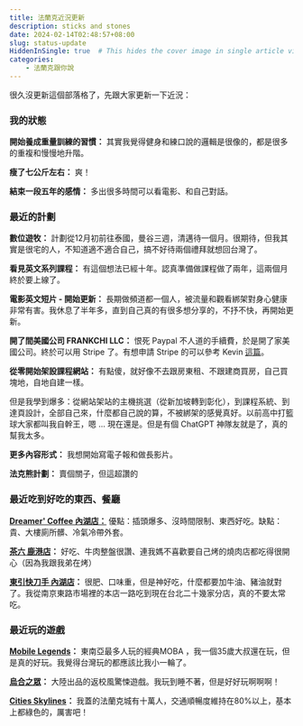 ```yaml
---
title: 法蘭克近況更新
description: sticks and stones
date: 2024-02-14T02:48:57+08:00
slug: status-update
HiddenInSingle: true  # This hides the cover image in single article view
categories:
    - 法蘭克跟你說
---
```


很久沒更新這個部落格了，先跟大家更新一下近況：

### 我的狀態

**開始養成重量訓練的習慣：** 其實我覺得健身和練口說的邏輯是很像的，都是很多的重複和慢慢地升階。

**瘦了七公斤左右：** 爽！

**結束一段五年的感情：** 多出很多時間可以看電影、和自己對話。
### 最近的計劃

**數位遊牧：** 計劃從12月初前往泰國，曼谷三週，清邁待一個月。很期待，但我其實是很宅的人，不知道適不適合自己，搞不好待兩個禮拜就想回台灣了。

**看見英文系列課程：** 有這個想法已經十年。認真準備做課程做了兩年，這兩個月終於要上線了。

**電影英文短片 - 開始更新：** 長期做頻道都一個人，被流量和觀看綁架對身心健康非常有害。我休息了半年多，直到自己真的有很多想分享的，不抒不快，再開始更新。

**開了間美國公司 FRANKCHI LLC：** 恨死 Paypal 不人道的手續費，於是開了家美國公司。終於可以用 Stripe 了。有想申請 Stripe 的可以參考 Kevin [這篇](https://www.holakevinfang.com/online-earning/full-stripe-application-tutorial/)。

**從零開始架設課程網站：** 有點傻，就好像不去跟房東租、不跟建商買房，自己買塊地，自地自建一樣。

但是我學到爆多：從網站架站的主機挑選（從新加坡轉到彰化），到課程系統、到達頁設計，全部自己來，什麼都自己說的算，不被綁架的感覺真好。以前高中打籃球大家都叫我自幹王，嗯 ... 現在還是。但是有個 ChatGPT 神隊友就是了，真的幫我太多。

**更多內容形式：** 我想開始寫電子報和做長影片。

**法克熊計劃：** 賣個關子，但這超讚的

### 最近吃到好吃的東西、餐廳

**[Dreamer' Coffee 內湖店：](https://maps.app.goo.gl/fvV4MjL6K2uC1dyj7)** 優點：插頭爆多、沒時間限制、東西好吃。缺點：貴、大樓廁所髒、冷氣冷帶外套。

**[茶六 鹿港店](https://maps.app.goo.gl/AwfmhMyqS9ZNdDKJ8)：** 好吃、牛肉整盤很讚、連我媽不喜歡要自己烤的燒肉店都吃得很開心（因為我跟我弟在烤）

**[東引快刀手 內湖店](https://maps.app.goo.gl/kxBEM6JUWBDtw5YD9)：** 很肥、口味重，但是神好吃，什麼都要加牛油、豬油就對了。我從南京東路市場裡的本店一路吃到現在台北二十幾家分店，真的不要太常吃。

### 最近玩的遊戲

**[Mobile Legends](https://play.google.com/store/apps/details?id=com.mobile.legends&hl=en&pli=1)：** 東南亞最多人玩的經典MOBA ，我一個35歲大叔還在玩，但是真的好玩。我覺得台灣玩的都應該比我小一輪了。

**[烏合之眾](https://store.steampowered.com/app/1741170/_/?l=tchinese)：** 大陸出品的返校風驚悚遊戲。我玩到睡不著，但是好好玩啊啊啊！

**[Cities Skylines](https://store.steampowered.com/app/255710/Cities_Skylines/)：** 我蓋的法蘭克城有十萬人，交通順暢度維持在80%以上，基本上都綠色的，厲害吧！

